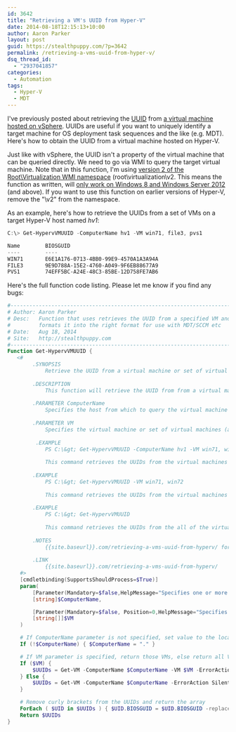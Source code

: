 ```yaml
---
id: 3642
title: "Retrieving a VM's UUID from Hyper-V"
date: 2014-08-18T12:15:13+10:00
author: Aaron Parker
layout: post
guid: https://stealthpuppy.com/?p=3642
permalink: /retrieving-a-vms-uuid-from-hyper-v/
dsq_thread_id:
  - "2937041857"
categories:
  - Automation
tags:
  - Hyper-V
  - MDT
---
```

I've previously posted about retrieving the [UUID](http://en.wikipedia.org/wiki/Universally_unique_identifier) from [a virtual machine hosted on vSphere]({{site.baseurl}}/retrieving-a-vms-uuid-from-vsphere/). UUIDs are useful if you want to uniquely identify a target machine for OS deployment task sequences and the like (e.g. MDT). Here's how to obtain the UUID from a virtual machine hosted on Hyper-V.

Just like with vSphere, the UUID isn't a property of the virtual machine that can be queried directly. We need to go via WMI to query the target virtual machine. Note that in this function, I'm using [version 2 of the Root\Virtualization WMI namespace](http://blogs.msdn.com/b/virtual_pc_guy/archive/2012/05/30/the-v2-wmi-namespace-in-hyper-v-on-windows-8.aspx) (root\virtualization\v2. This means the function as written, will [only work on Windows 8 and Windows Server 2012](http://msdn.microsoft.com/en-us/library/hh850319(v=vs.85)) (and above). If you want to use this function on earlier versions of Hyper-V, remove the "\v2" from the namespace.

As an example, here's how to retrieve the UUIDs from a set of VMs on a target Hyper-V host named _hv1_:

```powershell
C:\> Get-HypervVMUUID -ComputerName hv1 -VM win71, file3, pvs1

Name		BIOSGUID
----		----
WIN71		E6E1A176-0713-4BB0-99E9-4570A1A3A94A 
FILE3		9E9D788A-15E2-4760-A049-9F6EB88677A9 
PVS1		74EFF5BC-A24E-48C3-85BE-12D758FE7AB6
```

Here's the full function code listing. Please let me know if you find any bugs:

```powershell
#---------------------------------------------------------------------------
# Author: Aaron Parker
# Desc:   Function that uses retrieves the UUID from a specified VM and
#         formats it into the right format for use with MDT/SCCM etc
# Date:   Aug 18, 2014
# Site:   http://stealthpuppy.com
#---------------------------------------------------------------------------
Function Get-HypervVMUUID {
   <#
        .SYNOPSIS
            Retrieve the UUID from a virtual machine or set of virtual machines.
 
        .DESCRIPTION
            This function will retrieve the UUID from from a virtual machine or set of virtual machines from a Hyper-V host.
 
        .PARAMETER ComputerName
            Specifies the host from which to query the virtual machine or set of virtual machines.
 
        .PARAMETER VM
            Specifies the virtual machine or set of virtual machines (a comma delimited list) from which to obtain the UUID/s.
 
         .EXAMPLE
            PS C:\&gt; Get-HypervVMUUID -ComputerName hv1 -VM win71, win72
 
            This command retrieves the UUIDs from the virtual machines win71 and win72 from the host hv1.
 
        .EXAMPLE
            PS C:\&gt; Get-HypervVMUUID -VM win71, win72
 
            This command retrieves the UUIDs from the virtual machines win71 and win72 from the local host.
 
        .EXAMPLE
            PS C:\&gt; Get-HypervVMUUID
 
            This command retrieves the UUIDs from the all of the virtual machines on the local host.
 
        .NOTES
            {{site.baseurl}}.com/retrieving-a-vms-uuid-from-hyperv/ for support information.
 
        .LINK
            {{site.baseurl}}.com/retrieving-a-vms-uuid-from-hyperv/
    #>
    [cmdletbinding(SupportsShouldProcess=$True)]
    param(
        [Parameter(Mandatory=$false,HelpMessage="Specifies one or more Hyper-V hosts from which virtual machine UUIDs are to be retrieved. NetBIOS names, IP addresses, and fully-qualified domain names are allowable. The default is the local computer — use ""localhost"" or a dot (""."") to specify the local computer explicitly.")]
        [string]$ComputerName,

        [Parameter(Mandatory=$false, Position=0,HelpMessage="Specifies the virtual machine from which to retrieve the UUID.")]
        [string[]]$VM
    )

    # If ComputerName parameter is not specified, set value to the local host
    If (!$ComputerName) { $ComputerName = "." }

    # If VM parameter is specified, return those VMs, else return all VMs
    If ($VM) {
        $UUIDs = Get-VM -ComputerName $ComputerName -VM $VM -ErrorAction SilentlyContinue | Select-Object Name,@{Name="BIOSGUID";Expression={(Get-WmiObject -ComputerName $_.ComputerName -Namespace "root\virtualization\v2" -Class Msvm_VirtualSystemSettingData -Property BIOSGUID -Filter ("InstanceID = 'Microsoft:{0}'" -f $_.VMId.Guid)).BIOSGUID}}
    } Else {
        $UUIDs = Get-VM -ComputerName $ComputerName -ErrorAction SilentlyContinue | Select-Object Name,@{Name="BIOSGUID";Expression={(Get-WmiObject -ComputerName $_.ComputerName -Namespace "root\virtualization\v2" -Class Msvm_VirtualSystemSettingData -Property BIOSGUID -Filter ("InstanceID = 'Microsoft:{0}'" -f $_.VMId.Guid)).BIOSGUID}}
    }

    # Remove curly brackets from the UUIDs and return the array
    ForEach ( $UID in $UUIDs ) { $UID.BIOSGUID = $UID.BIOSGUID -replace "}"; $UID.BIOSGUID = $UID.BIOSGUID -replace "{" }
    Return $UUIDs
}
```
